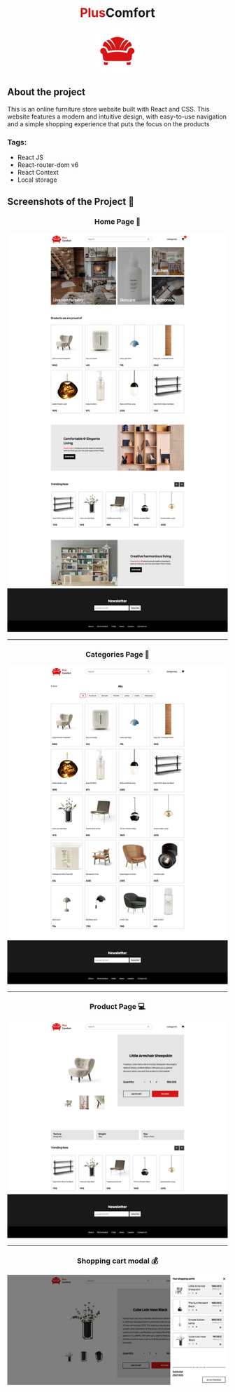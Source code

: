 <div align='center'>
<h1><span style="color: #d61415">Plus</span>Comfort</h1>
<img alt="" style="width:100px" src='./src/img/logo.jpg'/>
</div>
<h2>About the project</h2>

<p>This is an online furniture store website built with React and CSS. This
website features a modern and intuitive design, with easy-to-use navigation and a
simple shopping experience that puts the focus on the products</p>  

<h3>Tags:</h3>

- React JS
- React-router-dom v6
- React Context
- Local storage


<h2>Screenshots of the Project 📸</h2>
<h3 align='center'>Home Page 🏡</h3>

<div align='center'>
<img alt="" src='src/img/capture/FullCapture.png'/>
</div>

<hr/>
<h3 align='center'>Categories Page 📃</h3>
<div align='center'>
<img alt="" src='src/img/capture/categoriesCapture.png'/>
</div>

<hr/>
<h3 align='center'>Product Page &#128187;</h3>
<div align='center'>
<img alt="" src='src/img/capture/productCapture.png'/>
</div>

<hr/>
<h3 align='center'>Shopping cart modal &#128176;‍</h3>
<div align='center'>
<img alt="" src='src/img/capture/cartCapture.png'/>
</div>